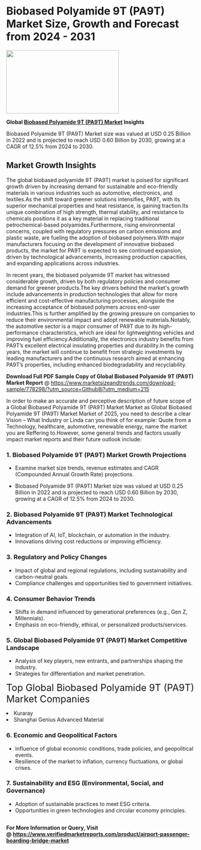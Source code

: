 <H1>Biobased Polyamide 9T (PA9T) Market Size, Growth and Forecast from 2024 - 2031</H1><img class="aligncenter size-medium wp-image-584254" src="https://thirdeyenews.in/wp-content/uploads/2024/09/Global-Market-Research-300x168.jpeg" alt="" width="300" height="168" /><p><strong>Global&nbsp;<a href="https://www.marketsizeandtrends.com/download-sample/778298/?utm_source=Github8j?utm_medium=215">Biobased Polyamide 9T (PA9T) Market</a> Insights</strong></p><p>Biobased Polyamide 9T (PA9T) Market size was valued at USD 0.25 Billion in 2022 and is projected to reach USD 0.60 Billion by 2030, growing at a CAGR of 12.5% from 2024 to 2030.</p><p><h2>Market Growth Insights</h2> <p>The global biobased polyamide 9T (PA9T) market is poised for significant growth driven by increasing demand for sustainable and eco-friendly materials in various industries such as automotive, electronics, and textiles.As the shift toward greener solutions intensifies, PA9T, with its superior mechanical properties and heat resistance, is gaining traction.Its unique combination of high strength, thermal stability, and resistance to chemicals positions it as a key material in replacing traditional petrochemical-based polyamides.Furthermore, rising environmental concerns, coupled with regulatory pressures on carbon emissions and plastic waste, are fueling the adoption of biobased polymers.With major manufacturers focusing on the development of innovative biobased products, the market for PA9T is expected to see continued expansion, driven by technological advancements, increasing production capacities, and expanding applications across industries.</p> <p>In recent years, the biobased polyamide 9T market has witnessed considerable growth, driven by both regulatory policies and consumer demand for greener products.The key drivers behind the market's growth include advancements in production technologies that allow for more efficient and cost-effective manufacturing processes, alongside the increasing acceptance of biobased polymers across end-user industries.This is further amplified by the growing pressure on companies to reduce their environmental impact and adopt renewable materials.Notably, the automotive sector is a major consumer of PA9T due to its high-performance characteristics, which are ideal for lightweighting vehicles and improving fuel efficiency.Additionally, the electronics industry benefits from PA9T’s excellent electrical insulating properties and durability.In the coming years, the market will continue to benefit from strategic investments by leading manufacturers and the continuous research aimed at enhancing PA9T’s properties, including enhanced biodegradability and recyclability.</p> <p><span class=""><strong>Download Full PDF Sample Copy of Global Biobased Polyamide 9T (PA9T) Market Report</strong> @ <a href="https://www.marketsizeandtrends.com/download-sample/778298/?utm_source=Github8j?utm_medium=215" target="_blank">https://www.marketsizeandtrends.com/download-sample/778298/?utm_source=Github8j?utm_medium=215</a></span></p><p>In order to make an accurate and perceptive description of future scope of a Global&nbsp;Biobased Polyamide 9T (PA9T) Market Market as Global&nbsp;Biobased Polyamide 9T (PA9T) Market Market of 2025, you need to describe a clear Vision &ndash; What Industry or Linda can you think of for example: Quote from a Technology, healthcare, automotive, renewable energy, name the market you are Reffering to.However, some general trends and factors usually impact market reports and their future outlook include:</p><h3>1.&nbsp;<strong>Biobased Polyamide 9T (PA9T) Market Growth Projections</strong></h3><ul><li>Examine market size trends, revenue estimates and CAGR (Compounded Annual Growth Rate) projections.</li><li><p>Biobased Polyamide 9T (PA9T) Market size was valued at USD 0.25 Billion in 2022 and is projected to reach USD 0.60 Billion by 2030, growing at a CAGR of 12.5% from 2024 to 2030.</p></li></ul><h3>2.&nbsp;<strong>Biobased Polyamide 9T (PA9T) Market Technological Advancements</strong></h3><ul><li>Integration of AI, IoT, blockchain, or automation in the industry.</li><li>Innovations driving cost reductions or improving efficiency.</li></ul><h3>3.&nbsp;<strong>Regulatory and Policy Changes</strong></h3><ul><li>Impact of global and regional regulations, including sustainability and carbon-neutral goals.</li><li>Compliance challenges and opportunities tied to government initiatives.</li></ul><h3>4.&nbsp;<strong>Consumer Behavior Trends</strong></h3><ul><li>Shifts in demand influenced by generational preferences (e.g., Gen Z, Millennials).</li><li>Emphasis on eco-friendly, ethical, or personalized products/services.</li></ul><h3>5.&nbsp;<strong>Global Biobased Polyamide 9T (PA9T) Market Competitive Landscape</strong></h3><ul><li>Analysis of key players, new entrants, and partnerships shaping the industry.</li><li>Strategies for differentiation and market penetration.</li></ul><p data-pm-slice="1 1 []"><span style="color: inherit; font-family: inherit; font-size: 25px;">Top Global Biobased Polyamide 9T (PA9T) Market Companies</span></p><div class="" data-test-id=""><p><li>Kuraray</li><li> Shanghai Genius Advanced Material</li></p></div><h3>6.&nbsp;<strong>Economic and Geopolitical Factors</strong></h3><ul><li>Influence of global economic conditions, trade policies, and geopolitical events.</li><li>Resilience of the market to inflation, currency fluctuations, or global crises.</li></ul><h3>7.&nbsp;<strong>Sustainability and ESG (Environmental, Social, and Governance)</strong></h3><ul><li>Adoption of sustainable practices to meet ESG criteria.</li><li>Opportunities in green technologies and circular economy principles.</li></ul><h2><strong style="font-size: 14px;">For More Information or Query, Visit @&nbsp;</strong><a style="background-color: #ffffff; font-size: 14px;" href="https://www.marketsizeandtrends.com/report/biobased-polyamide-9t-pa9t-market/" target="_blank">https://www.verifiedmarketreports.com/product/airport-passenger-boarding-bridge-market</a></h2>